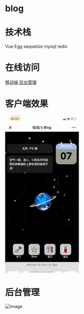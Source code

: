 # blog

# 技术栈

Vue Egg sequelize mysql redis

# 在线访问

[移动端](http://119.29.165.40)
[后台管理](http://119.29.165.40:8010)

# 客户端效果

![image](https://github.com/z253573760/vue-blog/blob/master/src/assets/image/blog.gif?raw=true)

# 后台管理

![image](https://github.com/z253573760/vue-blog/blob/master/src/assets/image/admin.png?raw=true)
